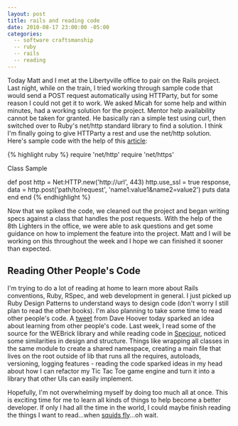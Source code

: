 ```yaml
---
layout: post
title: rails and reading code
date: 2010-08-17 23:00:00 -05:00
categories:
  -- software craftsmanship
  -- ruby
  -- rails
  -- reading
---
```


Today Matt and I met at the Libertyville office to pair on the Rails project.  Last night, while on the train, I tried working through sample code that would send a POST request automatically using HTTParty, but for some reason I could not get it to work.  We asked Micah for some help and within minutes, had a working solution for the project.  Mentor help availability cannot be taken for granted.  He basically ran a simple test using curl, then switched over to Ruby's net/http standard library to find a solution.  I think I'm finally going to give HTTParty a rest and use the net/http solution.  Here's sample code with the help of this [article](http://snippets.dzone.com/posts/show/788):

{% highlight ruby %}
require 'net/http'
require 'net/https'

Class Sample

  def post
    http = Net:HTTP.new('http://url', 443)
    http.use_ssl = true
    response, data = http.post('path/to/request', 'name1:value1&name2=value2')
    puts data
  end
end
{% endhighlight %}

Now that we spiked the code, we cleaned out the project and began writing specs against a class that handles the post requests.  With the help of the 8th Lighters in the office, we were able to ask questions and get some guidance on how to implement the feature into the project.  Matt and I will be working on this throughout the week and I hope we can finished it sooner than expected.

## Reading Other People's Code

I'm trying to do a lot of reading at home to learn more about Rails conventions, Ruby, RSpec, and web development in general.  I just picked up Ruby Design Patterns to understand ways to design code (don't worry I still plan to read the other books).  I'm also planning to take some time to read other people's code.  A [tweet](http://twitter.com/redsquirrel/status/21400168392) from Dave Hoover today sparked an idea about learning from other people's code.  Last week, I read some of the source for the WEBrick library and while reading code in [Specjour](http://github.com/sandro/specjour), noticed some similarities in design and structure.  Things like wrapping all classes in the same module to create a shared namespace, creating a main file that lives on the root outside of lib that runs all the requires, autoloads, versioning, logging features - reading the code sparked ideas in my head about how I can refactor my Tic Tac Toe game engine and turn it into a library that other UIs can easily implement.  

Hopefully, I'm not overwhelming myself by doing too much all at once.  This is exciting time for me to learn all kinds of things to help become a better developer.  If only I had all the time in the world, I could maybe finish reading the things I want to read...when [squids fly](http://www.scientificamerican.com/article.cfm?id=can-squid-fly)...oh wait.

